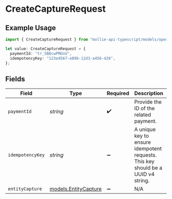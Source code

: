 # CreateCaptureRequest

## Example Usage

```typescript
import { CreateCaptureRequest } from "mollie-api-typescript/models/operations";

let value: CreateCaptureRequest = {
  paymentId: "tr_5B8cwPMGnU",
  idempotencyKey: "123e4567-e89b-12d3-a456-426",
};
```

## Fields

| Field                                                                            | Type                                                                             | Required                                                                         | Description                                                                      | Example                                                                          |
| -------------------------------------------------------------------------------- | -------------------------------------------------------------------------------- | -------------------------------------------------------------------------------- | -------------------------------------------------------------------------------- | -------------------------------------------------------------------------------- |
| `paymentId`                                                                      | *string*                                                                         | :heavy_check_mark:                                                               | Provide the ID of the related payment.                                           | tr_5B8cwPMGnU                                                                    |
| `idempotencyKey`                                                                 | *string*                                                                         | :heavy_minus_sign:                                                               | A unique key to ensure idempotent requests. This key should be a UUID v4 string. | 123e4567-e89b-12d3-a456-426                                                      |
| `entityCapture`                                                                  | [models.EntityCapture](../../models/entitycapture.md)                            | :heavy_minus_sign:                                                               | N/A                                                                              |                                                                                  |